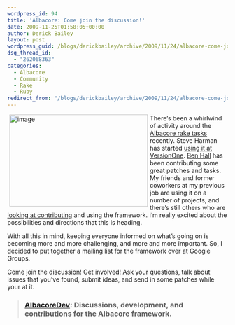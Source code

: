 ```yaml
---
wordpress_id: 94
title: 'Albacore: Come join the discussion!'
date: 2009-11-25T01:58:05+00:00
author: Derick Bailey
layout: post
wordpress_guid: /blogs/derickbailey/archive/2009/11/24/albacore-come-join-the-discussion.aspx
dsq_thread_id:
  - "262068363"
categories:
  - Albacore
  - Community
  - Rake
  - Ruby
redirect_from: "/blogs/derickbailey/archive/2009/11/24/albacore-come-join-the-discussion.aspx/"
---
```

[<img style="border-right-width: 0px;margin: 0px 5px 5px;border-top-width: 0px;border-bottom-width: 0px;border-left-width: 0px" border="0" alt="image" align="left" src="http://lostechies.com/derickbailey/files/2011/03/image_75C77126.png" width="316" height="210" />](http://www.flickr.com/photos/djs1021/3906751541/) There’s been a whirlwind of activity around the [Albacore rake tasks](http://github.com/derickbailey/Albacore) recently. Steve Harman has started [using it at VersionOne](http://stevenharman.net/blog/archive/2009/11/23/omg-better-rake-for-.net.aspx). [Ben Hall](http://blog.benhall.me.uk/) has been contributing some great patches and tasks. My friends and former coworkers at my previous job are using it on a number of projects, and there’s still others who are [looking at contributing](http://github.com/derickbailey/Albacore/issues#issue/28) and using the framework. I’m really excited about the possibilities and directions that this is heading. 

With all this in mind, keeping everyone informed on what’s going on is becoming more and more challenging, and more and more important. So, I decided to put together a mailing list for the framework over at Google Groups. 

Come join the discussion! Get involved! Ask your questions, talk about issues that you’ve found, submit ideas, and send in some patches while your at it. 

> ### [AlbacoreDev](http://groups.google.com/group/albacoredev): Discussions, development, and contributions for the Albacore framework.